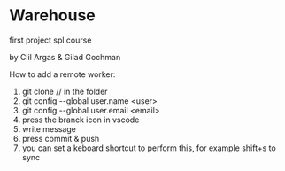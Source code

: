 # Warehouse

first project spl course

by Clil Argas & Gilad Gochman

How to add a remote worker:

1. git clone <url> // in the folder
2. git config --global user.name \<user>
3. git config --global user.email \<email\>
4. press the branck icon in vscode
5. write message
6. press commit & push
7. you can set a keboard shortcut to perform this, for example shift+s to sync

